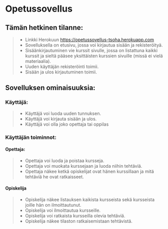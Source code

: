 <h1>Opetussovellus </h1>

<h2>Tämän hetkinen tilanne:</h2>

> - Linkki Herokuun https://opetussovellus-tsoha.herokuapp.com
> - Sovelluksella on etusivu, jossa voi kirjautua sisään ja rekisteröityä.
> - Sisäänkirjautuminen vie kurssit sivulle, jossa on listattuna kaikki kurssit ja sieltä pääsee yksittäisten kurssien sivuille (missä ei vielä materiaalia).
> - Uuden käyttäjän rekisteröinti toimii.
> - Sisään ja ulos kirjautuminen toimii.



<h2>Sovelluksen ominaisuuksia: </h2>

<h3>Käyttäjä: </h3>

> - Käyttäjä voi luoda uuden tunnuksen.
> - Käyttäjä voi kirjauta sisään ja ulos.
> - Käyttäjä voi olla joko opettaja tai oppilas

 <h3> Käyttäjän toiminnot: </h3>
 
 <h4> Opettaja: </h4>

> - Opettaja voi luoda ja poistaa kursseja.
> - Opettaja voi muokata kurssejaan ja luoda niihin tehtäviä.
> - Opettaja näkee ketkä opiskelijat ovat hänen kurssillaan ja mitä tehtäviä he ovat ratkaisseet.

<h4> Opiskelija </h4>

> - Opiskelija näkee listauksen kaikista kursseista sekä kursseista joille hän on ilmoittautunut.
> - Opiskelija voi ilmoittautua kursseille.
> - Opiskelija voi ratkaista kursseilla olevia tehtäviä. 
> - Opiskelija näkee tilaston ratkaisemistaan tehtävistä.

